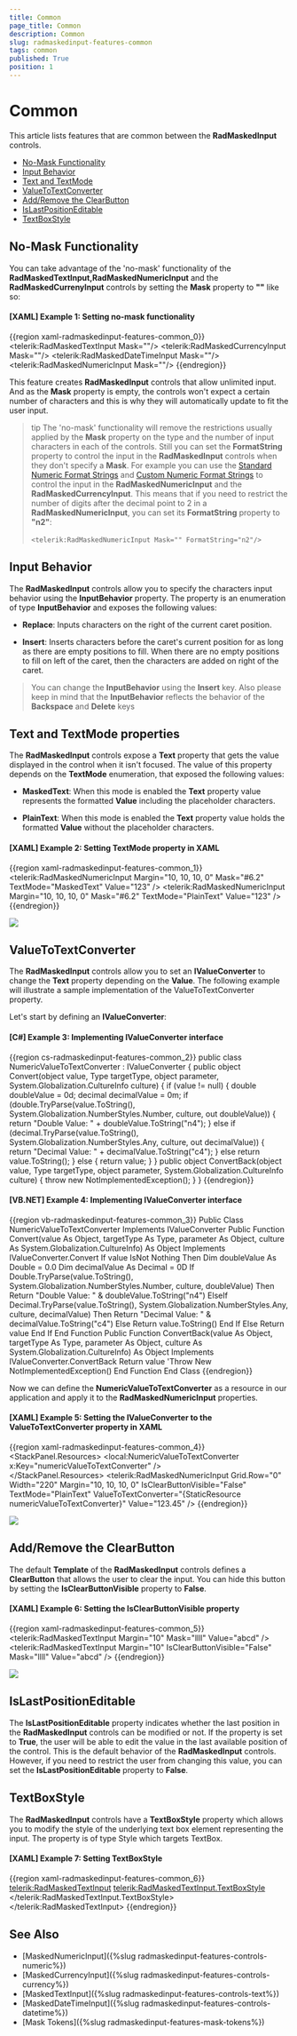 ```yaml
---
title: Common
page_title: Common
description: Common
slug: radmaskedinput-features-common
tags: common
published: True
position: 1
---
```


# Common

This article lists features that are common between the __RadMaskedInput__ controls.

* [No-Mask Functionality](#no-mask-functionality)
* [Input Behavior](#input-behavior)
* [Text and TextMode](#text-and-textmode-properties)
* [ValueToTextConverter](#valuetotextconverter)
* [Add/Remove the ClearButton](#addremove-the-clearbutton)
* [IsLastPositionEditable](#islastpositioneditable)
* [TextBoxStyle](#textboxstyle)

## No-Mask Functionality

You can take advantage of the 'no-mask' functionality of the __RadMaskedTextInput,RadMaskedNumericInput__ and the __RadMaskedCurrenyInput__ controls by setting the __Mask__ property to __""__ like so:		

#### __[XAML] Example 1: Setting no-mask functionality__
{{region xaml-radmaskedinput-features-common_0}}
	<telerik:RadMaskedTextInput  Mask=""/>
	<telerik:RadMaskedCurrencyInput  Mask=""/>
	<telerik:RadMaskedDateTimeInput  Mask=""/>
	<telerik:RadMaskedNumericInput Mask=""/>
{{endregion}}

This feature creates __RadMaskedInput__ controls that allow unlimited input. And as the __Mask__ property is empty, the controls won't expect a certain number of characters and this is why they will automatically update to fit the user input.	  

>tip The 'no-mask' functionality will remove the restrictions usually applied by the __Mask__ property on the type and the number of input characters in each of the controls. Still you can set the __FormatString__ property to control the input in the __RadMaskedInput__ controls when they don't specify a __Mask__. For example you can use the [Standard Numeric Format Strings](http://msdn.microsoft.com/en-us/library/dwhawy9k.aspx) and [Custom Numeric Format Strings](http://msdn.microsoft.com/en-us/library/0c899ak8.aspx) to control the input in the __RadMaskedNumericInput__ and the __RadMaskedCurrencyInput__. This means that if you need to restrict the number of digits after the decimal point to 2 in a __RadMaskedNumericInput__, you can set its __FormatString__ property to __"n2"__: <br/><br /> `<telerik:RadMaskedNumericInput Mask="" FormatString="n2"/>`

## Input Behavior

The __RadMaskedInput__ controls allow you to specify the characters input behavior using the __InputBehavior__ property. The property is an enumeration of type __InputBehavior__ and exposes the following values:		

* __Replace__: Inputs characters on the right of the current caret position.

* __Insert__: Inserts characters before the caret's current position for as long as there are empty positions to fill. When there are no empty positions to fill on left of the caret, then the characters are added on right of the caret.		  

>You can change the __InputBehavior__ using the __Insert__ key. Also please keep in mind that the __InputBehavior__ reflects the behavior of the __Backspace__ and __Delete__ keys		  

## Text and TextMode properties

The __RadMaskedInput__ controls expose a __Text__ property that gets the value displayed in the control when it isn't focused. The value of this property depends on the __TextMode__ enumeration, that exposed the following values:		

* __MaskedText__: When this mode is enabled the __Text__ property value represents the formatted __Value__ including the placeholder characters.		  

* __PlainText__: When this mode is enabled the __Text__ property value holds the formatted __Value__ without the placeholder characters.

#### __[XAML] Example 2: Setting TextMode property in XAML__
{{region xaml-radmaskedinput-features-common_1}}
	<StackPanel HorizontalAlignment="Center" VerticalAlignment="Center">
		<TextBlock Margin="10, 10, 10, 0" 
				   FontWeight="Bold"
				   Text="TextMode: MaskedText" />
		<telerik:RadMaskedNumericInput Margin="10, 10, 10, 0" 
									   Mask="#6.2"
									   TextMode="MaskedText"
									   Value="123" />
		<TextBlock Margin="10, 10, 10, 0" 
				   FontWeight="Bold"
				   Text="TextMode: PlainText" />
		<telerik:RadMaskedNumericInput Margin="10, 10, 10, 0" 
									   Mask="#6.2"
									   TextMode="PlainText"
									   Value="123" />
	</StackPanel>
{{endregion}}

![](images/radmaskedinput_features_text_mode.png)

## ValueToTextConverter

The __RadMaskedInput__ controls allow you to set an __IValueConverter__ to change the __Text__ property depending on the __Value__. The following example will illustrate a sample implementation of the ValueToTextConverter property.		

Let's start by defining an __IValueConverter__:		

#### __[C#] Example 3: Implementing IValueConverter interface__
{{region cs-radmaskedinput-features-common_2}}
	public class NumericValueToTextConverter : IValueConverter
	{
		public object Convert(object value, Type targetType, object parameter, System.Globalization.CultureInfo culture)
		{
			if (value != null)
			{
				double doubleValue = 0d;
				decimal decimalValue = 0m;
				if (double.TryParse(value.ToString(), System.Globalization.NumberStyles.Number, culture, out doubleValue))
				{
					return "Double Value: " + doubleValue.ToString("n4");
				}
				else if (decimal.TryParse(value.ToString(), System.Globalization.NumberStyles.Any, culture, out decimalValue))
				{
					return "Decimal Value: " + decimalValue.ToString("c4");
				}
				else return value.ToString();
			}
			else
			{
				return value;
			}
		}
		public object ConvertBack(object value, Type targetType, object parameter, System.Globalization.CultureInfo culture)
		{
			throw new NotImplementedException();
		}
	}
{{endregion}}

#### __[VB.NET] Example 4: Implementing IValueConverter interface__
{{region vb-radmaskedinput-features-common_3}}
	Public Class NumericValueToTextConverter
		Implements IValueConverter
		Public Function Convert(value As Object, targetType As Type, parameter As Object, culture As System.Globalization.CultureInfo) As Object Implements IValueConverter.Convert
			If value IsNot Nothing Then
				Dim doubleValue As Double = 0.0
				Dim decimalValue As Decimal = 0D
				If Double.TryParse(value.ToString(), System.Globalization.NumberStyles.Number, culture, doubleValue) Then
					Return "Double Value: " & doubleValue.ToString("n4")
				ElseIf Decimal.TryParse(value.ToString(), System.Globalization.NumberStyles.Any, culture, decimalValue) Then
					Return "Decimal Value: " & decimalValue.ToString("c4")
				Else
					Return value.ToString()
				End If
			Else
				Return value
			End If
		End Function
		Public Function ConvertBack(value As Object, targetType As Type, parameter As Object, culture As System.Globalization.CultureInfo) As Object Implements IValueConverter.ConvertBack
			Return value
			'Throw New NotImplementedException()
		End Function
	End Class
{{endregion}}

Now we can define the __NumericValueToTextConverter__ as a resource in our application and apply it to the __RadMaskedNumericInput__ properties.		

#### __[XAML] Example 5: Setting the IValueConverter to the ValueToTextConverter property in XAML__
{{region xaml-radmaskedinput-features-common_4}}
	<StackPanel HorizontalAlignment="Center" VerticalAlignment="Center">
		<StackPanel.Resources>
		  <local:NumericValueToTextConverter x:Key="numericValueToTextConverter" />  
		</StackPanel.Resources>
		<telerik:RadMaskedNumericInput Grid.Row="0" 
									   Width="220"
									   Margin="10, 10, 10, 0"
									   IsClearButtonVisible="False"
									   TextMode="PlainText"
									   ValueToTextConverter="{StaticResource numericValueToTextConverter}"
									   Value="123.45" />
	</StackPanel>
{{endregion}}

![](images/radmaskedinput_features_converter.png)

## Add/Remove the ClearButton

The default __Template__ of the __RadMaskedInput__ controls defines a __ClearButton__ that allows the user to clear the input. You can hide this button by setting the __IsClearButtonVisible__ property to __False__.

#### __[XAML] Example 6: Setting the IsClearButtonVisible property__
{{region xaml-radmaskedinput-features-common_5}}
	<StackPanel HorizontalAlignment="Center" VerticalAlignment="Center">
		<TextBlock FontWeight="Bold" Text="IsClearButtonVisible='True'" />
		<telerik:RadMaskedTextInput Margin="10" 
									Mask="llll"
									Value="abcd" />
		<TextBlock FontWeight="Bold" Text="IsClearButtonVisible='False'" />
		<telerik:RadMaskedTextInput Margin="10" 
									IsClearButtonVisible="False"
									Mask="llll"
									Value="abcd" />
	</StackPanel>
{{endregion}}

![](images/radmaskedinput_features_clear_button.png)

## IsLastPositionEditable

The __IsLastPositionEditable__ property indicates whether the last position in the __RadMaskedInput__ controls can be modified or not. If the property is set to __True__, the user will be able to edit the value in the last available position of the control. This is the default behavior of the __RadMaskedInput__ controls. However, if you need to restrict the user from changing this value, you can set the __IsLastPositionEditable__ property to __False__.		

## TextBoxStyle

The __RadMaskedInput__ controls have a __TextBoxStyle__ property which allows you to modify the style of the underlying text box element representing the input. The property is of type Style which targets TextBox.

#### __[XAML] Example 7: Setting TextBoxStyle__
{{region xaml-radmaskedinput-features-common_6}}
	<telerik:RadMaskedTextInput>
		<telerik:RadMaskedTextInput.TextBoxStyle>
			<Style TargetType="TextBox">
				<Setter Property="TextWrapping" Value="Wrap" />
				<Setter Property="SelectionBrush" Value="Green" />
			</Style>
		</telerik:RadMaskedTextInput.TextBoxStyle>
	</telerik:RadMaskedTextInput>
{{endregion}}

## See Also
 * [MaskedNumericInput]({%slug radmaskedinput-features-controls-numeric%})
 * [MaskedCurrencyInput]({%slug radmaskedinput-features-controls-currency%})
 * [MaskedTextInput]({%slug radmaskedinput-features-controls-text%})
 * [MaskedDateTimeInput]({%slug radmaskedinput-features-controls-datetime%})
 * [Mask Tokens]({%slug radmaskedinput-features-mask-tokens%})
